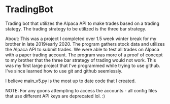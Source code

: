 # TradingBot
Trading bot that utilizes the Alpaca API to make trades based on a trading stategy. The trading strategy to be utilized is the three bar strategy.

About: This was a project I completed over 1.5 week winter break for my brother in late 2019/early 2020. The program gathers stock data and utilizes the Alpaca API to submit trades.
We were able to test all trades on Alpaca with a paper trading account. The program was more of a proof of concept to my brother that the three bar strategy of trading would not work. This was my first large project that I've programmed while trying to use github. I've since learned how to use git and github seemlessly.

I believe main_v5.py is the most up to date code that I created.

NOTE: For any goons attempting to access the accounts - all config files that use different API keys are deprecated lol. :)
